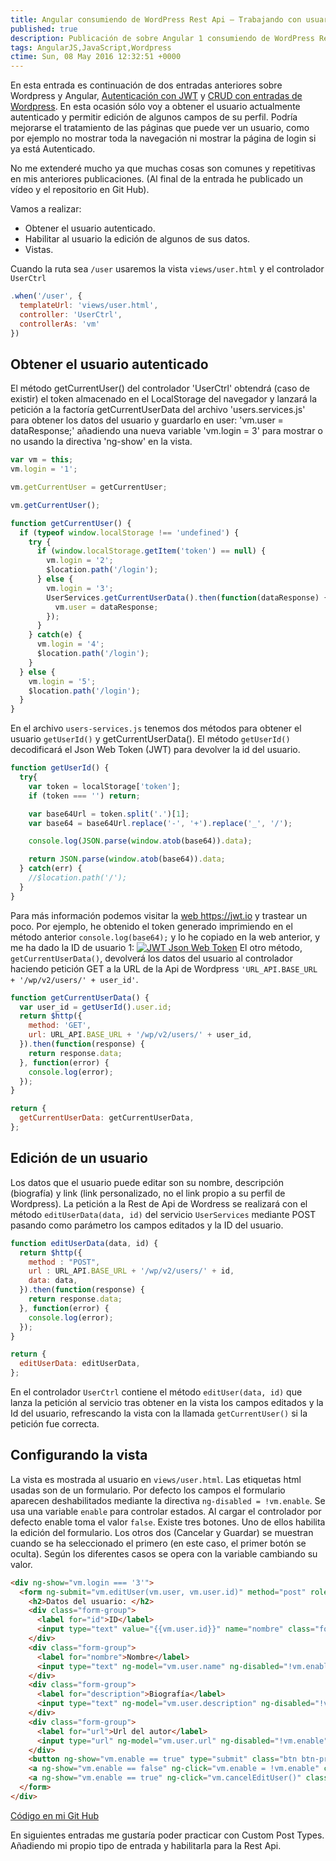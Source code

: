 ```yaml
---
title: Angular consumiendo de WordPress Rest Api – Trabajando con usuarios
published: true
description: Publicación de sobre Angular 1 consumiendo de WordPress Rest Api – Trabajando con usuarios
tags: AngularJS,JavaScript,Wordpress
ctime: Sun, 08 May 2016 12:32:51 +0000
---
```


En esta entrada es continuación de dos entradas anteriores sobre Wordpress y Angular, <a href="http://ivanalbizu.eu/blog/angular-consumiendo-wordpress-rest-api-autenticacion/">Autenticación con JWT</a> y <a href="http://ivanalbizu.eu/blog/angular-consumiendo-wordpress-rest-api-crud/">CRUD con entradas de Wordpress</a>. En esta ocasión sólo voy a obtener el usuario actualmente autenticado y permitir edición de algunos campos de su perfil. Podría mejorarse el tratamiento de las páginas que puede ver un usuario, como por ejemplo no mostrar toda la navegación ni mostrar la página de login si ya está Autenticado.

No me extenderé mucho ya que muchas cosas son comunes y repetitivas en mis anteriores publicaciones. (Al final de la entrada he publicado un vídeo y el repositorio en Git Hub).

Vamos a realizar:

<ul class="list-bullets">
  <li>Obtener el usuario autenticado.</li>
  <li>Habilitar al usuario la edición de algunos de sus datos.</li>
  <li>Vistas.</li>
</ul>

Cuando la ruta sea <code>/user</code> usaremos la vista <code>views/user.html</code> y el controlador <code>UserCtrl</code>

```javascript
.when('/user', {
  templateUrl: 'views/user.html',
  controller: 'UserCtrl',
  controllerAs: 'vm'
})
```

## Obtener el usuario autenticado
El método getCurrentUser() del controlador 'UserCtrl' obtendrá (caso de existir) el token almacenado en el LocalStorage del navegador y lanzará la petición a la factoría getCurrentUserData del archivo 'users.services.js' para obtener los datos del usuario y guardarlo en user: 'vm.user = dataResponse;' añadiendo una nueva variable 'vm.login = 3' para mostrar o no usando la directiva 'ng-show' en la vista.

```javascript
var vm = this;
vm.login = '1';

vm.getCurrentUser = getCurrentUser;

vm.getCurrentUser();

function getCurrentUser() {
  if (typeof window.localStorage !== 'undefined') {
    try {
      if (window.localStorage.getItem('token') == null) {
        vm.login = '2';
        $location.path('/login');
      } else {
        vm.login = '3';
        UserServices.getCurrentUserData().then(function(dataResponse) {
          vm.user = dataResponse;
        });
      }
    } catch(e) {
      vm.login = '4';
      $location.path('/login');
    }
  } else {
    vm.login = '5';
    $location.path('/login');
  }
}
```

En el archivo <code>users-services.js</code> tenemos dos métodos para obtener el usuario <code>getUserId()</code> y getCurrentUserData(). El método <code>getUserId()</code> decodificará el Json Web Token (JWT) para devolver la id del usuario.

```javascript
function getUserId() {
  try{
    var token = localStorage['token'];
    if (token === '') return;

    var base64Url = token.split('.')[1];
    var base64 = base64Url.replace('-', '+').replace('_', '/');

    console.log(JSON.parse(window.atob(base64)).data);

    return JSON.parse(window.atob(base64)).data;
  } catch(err) {
    //$location.path('/');
  }
}
```

Para más información podemos visitar la <a href="https://jwt.io/" target="_blank">web https://jwt.io</a> y trastear un poco. Por ejemplo, he obtenido el token generado imprimiendo en el método anterior <code>console.log(base64);</code> y lo he copiado en la web anterior, y me ha dado la ID de usuario 1: [![JWT Json Web Token](storage/wp-content/uploads/2016/05/jwt-header.png)](http://ivanalbizu.eu/wp-content/uploads/2016/05/jwt-header.png) El otro método, <code>getCurrentUserData()</code>, devolverá los datos del usuario al controlador haciendo petición GET a la URL de la Api de Wordpress <code>'URL_API.BASE_URL + '/wp/v2/users/' + user_id'</code>.

```javascript
function getCurrentUserData() {
  var user_id = getUserId().user.id;
  return $http({
    method: 'GET',
    url: URL_API.BASE_URL + '/wp/v2/users/' + user_id,
  }).then(function(response) {
    return response.data;
  }, function(error) {
    console.log(error);
  });
}

return {
  getCurrentUserData: getCurrentUserData,
};
```

## Edición de un usuario
Los datos que el usuario puede editar son su nombre, descripción (biografía) y link (link personalizado, no el link propio a su perfil de Wordpress). La petición a la Rest de Api de Wordress se realizará con el método <code>editUserData(data, id)</code> del servicio <code>UserServices</code> mediante POST pasando como parámetro los campos editados y la ID del usuario.

```javascript
function editUserData(data, id) {
  return $http({
    method : "POST",
    url : URL_API.BASE_URL + '/wp/v2/users/' + id,
    data: data,
  }).then(function(response) {
    return response.data;
  }, function(error) {
    console.log(error);
  });
}

return {
  editUserData: editUserData,
};
```

En el controlador <code>UserCtrl</code> contiene el método <code>editUser(data, id)</code> que lanza la petición al servicio tras obtener en la vista los campos editados y la Id del usuario, refrescando la vista con la llamada <code>getCurrentUser()</code> si la petición fue correcta.

## Configurando la vista

La vista es mostrada al usuario en <code>views/user.html</code>. Las etiquetas html usadas son de un formulario. Por defecto los campos el formulario aparecen deshabilitados mediante la directiva <code>ng-disabled = !vm.enable</code>. Se usa una variable <code>enable</code> para controlar estados. Al cargar el controlador por defecto enable toma el valor <code>false</code>. Existe tres botones. Uno de ellos habilita la edición del formulario. Los otros dos (Cancelar y Guardar) se muestran cuando se ha seleccionado el primero (en este caso, el primer botón se oculta). Según los diferentes casos se opera con la variable cambiando su valor.

```html
<div ng-show="vm.login === '3'">
  <form ng-submit="vm.editUser(vm.user, vm.user.id)" method="post" role="form">
    <h2>Datos del usuario: </h2>
    <div class="form-group">
      <label for="id">ID</label>
      <input type="text" value="{{vm.user.id}}" name="nombre" class="form-control" disabled>
    </div>
    <div class="form-group">
      <label for="nombre">Nombre</label>
      <input type="text" ng-model="vm.user.name" ng-disabled="!vm.enable" value="{{vm.user.name}}" name="nombre" class="form-control">
    </div>
    <div class="form-group">
      <label for="description">Biografía</label>
      <input type="text" ng-model="vm.user.description" ng-disabled="!vm.enable" value="{{vm.user.description}}" name="description" class="form-control">
    </div>
    <div class="form-group">
      <label for="url">Url del autor</label>
      <input type="url" ng-model="vm.user.url" ng-disabled="!vm.enable" value="{{vm.user.url}}" name="url" class="form-control">
    </div>
    <button ng-show="vm.enable == true" type="submit" class="btn btn-primary">Guardar cambios</button>
    <a ng-show="vm.enable == false" ng-click="vm.enable = !vm.enable" class="btn btn-default">Habilitar edición</a>
    <a ng-show="vm.enable == true" ng-click="vm.cancelEditUser()" class="btn btn-danger">Cancelar</a>
  </form>
</div>
```

<a href="https://github.com/ivanalbizu/angular_wordpress_rest_api" target="_blank">Código en mi Git Hub</a>

En siguientes entradas me gustaría poder practicar con Custom Post Types. Añadiendo mi propio tipo de entrada y habilitarla para la Rest Api.